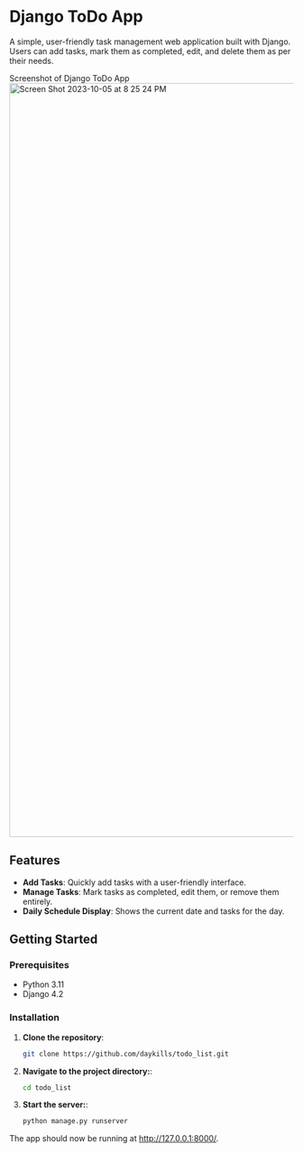 # Django ToDo App
A simple, user-friendly task management web application built with Django. Users can add tasks, mark them as completed, edit, and delete them as per their needs.

Screenshot of Django ToDo App
<img width="1337" alt="Screen Shot 2023-10-05 at 8 25 24 PM" src="https://github.com/daykills/todo_list/assets/17349823/bc46511d-e264-4a18-abd1-fb5930bc0e49">

## Features

- **Add Tasks**: Quickly add tasks with a user-friendly interface.
- **Manage Tasks**: Mark tasks as completed, edit them, or remove them entirely.
- **Daily Schedule Display**: Shows the current date and tasks for the day.

## Getting Started

### Prerequisites

- Python 3.11
- Django 4.2

### Installation

1. **Clone the repository**:
   ```bash
   git clone https://github.com/daykills/todo_list.git

2. **Navigate to the project directory:**:
   ```bash
   cd todo_list

3. **Start the server:**:
   ```bash
   python manage.py runserver

The app should now be running at http://127.0.0.1:8000/.
